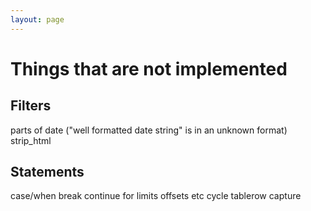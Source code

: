 ```yaml
---
layout: page
---
```


# Things that are not implemented

## Filters

parts of date ("well formatted date string" is in an unknown format)
strip_html

## Statements

case/when
break
continue
for limits offsets etc
cycle
tablerow
capture
